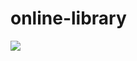 # online-library
  <a href="https://skillicons.dev">
    <img src="https://skillicons.dev/icons?i=php,bootstrap,js,git" />
  </a>
